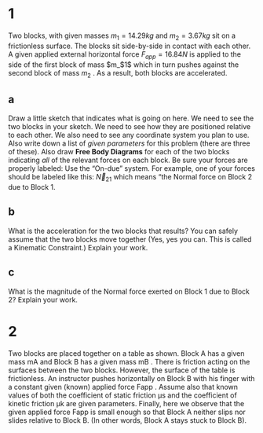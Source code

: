 # 1

Two blocks, with given masses $m_1 = 14.29 kg$ and $m_2 = 3.67 kg$ sit on a frictionless surface. The blocks sit side-by-side in contact with each other. A given applied external horizontal force $F_{app} = 16.84 N$ is applied to the side of the first block of mass $m_$1$ which in turn pushes against the second block of mass $m_2$ . As a result, both blocks are accelerated.

## a

Draw a little sketch that indicates what is going on here. We need to see the two blocks in your sketch. We need to see how they are positioned relative to each other. We also need to see any coordinate system you plan to use. Also write down a list of *given parameters* for this problem (there are three of these). Also draw **Free Body Diagrams** for each of the two blocks indicating *all* of the relevant forces on each block. Be sure your forces are properly labeled: Use the “On-due” system. For example, one of your forces should be labeled like this: $\vec N_{21}$ which means “the Normal force on Block 2 due to Block 1.

## b

What is the acceleration for the two blocks that results? You can safely assume that the two blocks move together (Yes, yes you can. This is called a Kinematic Constraint.) Explain your work.

## c

What is the magnitude of the Normal force exerted on Block 1 due to Block 2? Explain your work.

# 2

Two blocks are placed together on a table as shown. Block A has a given mass mA and Block B
has a given mass mB . There is friction acting on the surfaces between the two blocks. However,
the surface of the table is frictionless. An instructor pushes horizontally on Block B with his
finger with a constant given (known) applied force Fapp . Assume also that known values of both
the coefficient of static friction μs and the coefficient of kinetic friction μk are given parameters.
Finally, here we observe that the given applied force Fapp is small enough so that Block A neither
slips nor slides relative to Block B. (In other words, Block A stays stuck to Block B).